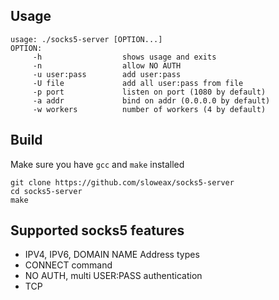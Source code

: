 ## Usage
```
usage: ./socks5-server [OPTION...]
OPTION:
     -h                  shows usage and exits
     -n                  allow NO AUTH
     -u user:pass        add user:pass
     -U file             add all user:pass from file
     -p port             listen on port (1080 by default)
     -a addr             bind on addr (0.0.0.0 by default)
     -w workers          number of workers (4 by default)
```

## Build
Make sure you have `gcc` and `make` installed
```
git clone https://github.com/sloweax/socks5-server
cd socks5-server
make
```

## Supported socks5 features
- IPV4, IPV6, DOMAIN NAME Address types
- CONNECT command
- NO AUTH, multi USER:PASS authentication
- TCP
